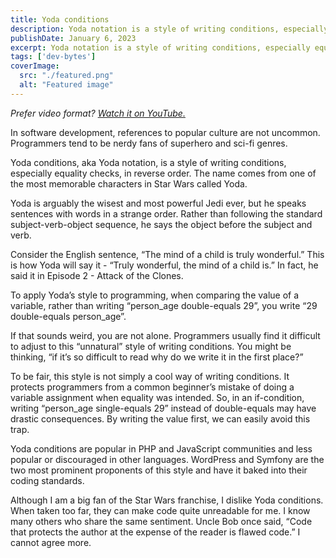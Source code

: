 ```yaml
---
title: Yoda conditions
description: Yoda notation is a style of writing conditions, especially equality checks, in reverse order.
publishDate: January 6, 2023
excerpt: Yoda notation is a style of writing conditions, especially equality checks, in reverse order.
tags: ['dev-bytes']
coverImage:
  src: "./featured.png"
  alt: "Featured image"
---
```


*Prefer video format? [Watch it on YouTube.](https://youtu.be/9WJgfMaExy0)*

In software development, references to popular culture are not uncommon. Programmers tend to be nerdy fans of superhero and sci-fi genres.

Yoda conditions, aka Yoda notation, is a style of writing conditions, especially equality checks, in reverse order. The name comes from one of the most memorable characters in Star Wars called Yoda.

Yoda is arguably the wisest and most powerful Jedi ever, but he speaks sentences with words in a strange order. Rather than following the standard subject-verb-object sequence, he says the object before the subject and verb.

Consider the English sentence, “The mind of a child is truly wonderful.” This is how Yoda will say it - “Truly wonderful, the mind of a child is.” In fact, he said it in Episode 2 - Attack of the Clones.

To apply Yoda’s style to programming, when comparing the value of a variable, rather than writing “person_age double-equals 29”, you write “29 double-equals person_age”.

If that sounds weird, you are not alone. Programmers usually find it difficult to adjust to this “unnatural” style of writing conditions. You might be thinking, “if it’s so difficult to read why do we write it in the first place?”

To be fair, this style is not simply a cool way of writing conditions. It protects programmers from a common beginner’s mistake of doing a variable assignment when equality was intended. So, in an if-condition, writing “person_age single-equals 29” instead of double-equals may have drastic consequences. By writing the value first, we can easily avoid this trap.

Yoda conditions are popular in PHP and JavaScript communities and less popular or discouraged in other languages. WordPress and Symfony are the two most prominent proponents of this style and have it baked into their coding standards.

Although I am a big fan of the Star Wars franchise, I dislike Yoda conditions. When taken too far, they can make code quite unreadable for me. I know many others who share the same sentiment. Uncle Bob once said, “Code that protects the author at the expense of the reader is flawed code.” I cannot agree more.